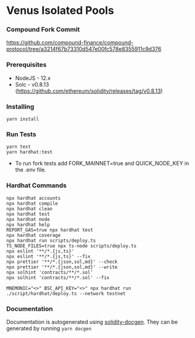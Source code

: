 # Venus Isolated Pools

### Compound Fork Commit

https://github.com/compound-finance/compound-protocol/tree/a3214f67b73310d547e00fc578e8355911c9d376

### Prerequisites

* NodeJS - 12.x
* Solc - v0.8.13 (https://github.com/ethereum/solidity/releases/tag/v0.8.13)

### Installing

```
yarn install
```

### Run Tests

```
yarn test
yarn hardhat:test
```
* To run fork tests add FORK_MAINNET=true and QUICK_NODE_KEY in the .env file.

### Hardhat Commands

```
npx hardhat accounts
npx hardhat compile
npx hardhat clean
npx hardhat test
npx hardhat node
npx hardhat help
REPORT_GAS=true npx hardhat test
npx hardhat coverage
npx hardhat run scripts/deploy.ts
TS_NODE_FILES=true npx ts-node scripts/deploy.ts
npx eslint '**/*.{js,ts}'
npx eslint '**/*.{js,ts}' --fix
npx prettier '**/*.{json,sol,md}' --check
npx prettier '**/*.{json,sol,md}' --write
npx solhint 'contracts/**/*.sol'
npx solhint 'contracts/**/*.sol' --fix

MNEMONIC="<>" BSC_API_KEY="<>" npx hardhat run ./script/hardhat/deploy.ts --network testnet
```

### Documentation
Documentation is autogenerated using [solidity-docgen](https://github.com/OpenZeppelin/solidity-docgen).
They can be generated by running `yarn docgen`
